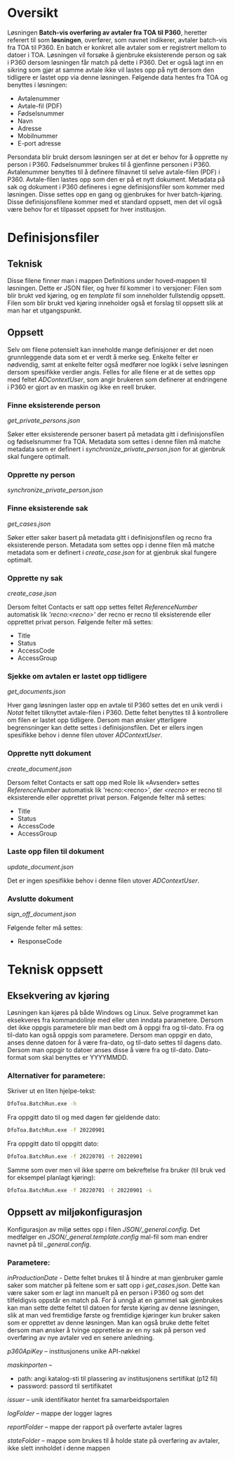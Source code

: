 # Oversikt
Løsningen **Batch-vis overføring av avtaler fra TOA til P360**, heretter referert til som **løsningen**, overfører, som navnet indikerer, avtaler batch-vis fra TOA til P360. En batch er konkret alle avtaler som er registrert mellom to datoer i TOA. Løsningen vil forsøke å gjenbruke eksisterende person og sak i P360 dersom løsningen får match på dette i P360. Det er også lagt inn en sikring som gjør at samme avtale ikke vil lastes opp på nytt dersom den tidligere er lastet opp via denne løsningen.
Følgende data hentes fra TOA og benyttes i løsningen:
-	Avtalenummer
-	Avtale-fil (PDF)
-	Fødselsnummer
-	Navn
-	Adresse
-	Mobilnummer
-	E-port adresse

Persondata blir brukt dersom løsningen ser at det er behov for å opprette ny person i P360. Fødselsnummer brukes til å gjenfinne personen i P360.
Avtalenummer benyttes til å definere filnavnet til selve avtale-filen (PDF) i P360. Avtale-filen lastes opp som den er på et nytt dokument.
Metadata på sak og dokument i P360 defineres i egne definisjonsfiler som kommer med løsningen. Disse settes opp en gang og gjenbrukes for hver batch-kjøring. Disse definisjonsfilene kommer med et standard oppsett, men det vil også være behov for et tilpasset oppsett for hver institusjon.

# Definisjonsfiler
## Teknisk
Disse filene finner man i mappen Definitions under hoved-mappen til løsningen. Dette er JSON filer, og hver fil kommer i to versjoner: Filen som blir brukt ved kjøring, og en _template_ fil som inneholder fullstendig oppsett. Filen som blir brukt ved kjøring inneholder også et forslag til oppsett slik at man har et utgangspunkt.

## Oppsett
Selv om filene potensielt kan inneholde mange definisjoner er det noen grunnleggende data som et er verdt å merke seg. Enkelte felter er nødvendig, samt at enkelte felter også medfører noe logikk i selve løsningen dersom spesifikke verdier angis.
Felles for alle filene er at de settes opp med feltet _ADContextUser_, som angir brukeren som definerer at endringene i P360 er gjort av en maskin og ikke en reell bruker.

### Finne eksisterende person
_get_private_persons.json_

Søker etter eksisterende personer basert på metadata gitt i definisjonsfilen og fødselsnummer fra TOA. Metadata som settes i denne filen må matche metadata som er definert i _synchronize_private_person.json_ for at gjenbruk skal fungere optimalt.

### Opprette ny person
_synchronize_private_person.json_

### Finne eksisterende sak
_get_cases.json_

Søker etter saker basert på metadata gitt i definisjonsfilen og recno fra eksisterende person. Metadata som settes opp i denne filen må matche metadata som er definert i _create_case.json_ for at gjenbruk skal fungere optimalt.

### Opprette ny sak
_create_case.json_

Dersom feltet Contacts er satt opp settes feltet _ReferenceNumber_ automatisk lik _'recno:\<recno\>'_ der recno er recno til eksisterende eller opprettet privat person.
Følgende felter må settes:
- Title
- Status
- AccessCode
- AccessGroup

### Sjekke om avtalen er lastet opp tidligere
_get_documents.json_
  
Hver gang løsningen laster opp en avtale til P360 settes det en unik verdi i _Notat_ feltet tilknyttet avtale-filen i P360. Dette feltet benyttes til å kontrollere om filen er lastet opp tidligere. Dersom man ønsker ytterligere begrensninger kan dette settes i definisjonsfilen. Det er ellers ingen spesifikke behov i denne filen utover _ADContextUser_.

### Opprette nytt dokument
_create_document.json_

Dersom feltet Contacts er satt opp med Role lik «Avsender» settes _ReferenceNumber_ automatisk lik 'recno:\<recno\>', der _\<recno\>_ er recno til eksisterende eller opprettet privat person.
Følgende felter må settes:
- Title
- Status
- AccessCode
- AccessGroup

### Laste opp filen til dokument
_update_document.json_

Det er ingen spesifikke behov i denne filen utover _ADContextUser_.

### Avslutte dokument
_sign_off_document.json_

Følgende felter må settes:
- ResponseCode

# Teknisk oppsett
## Eksekvering av kjøring
Løsningen kan kjøres på både Windows og Linux. Selve programmet kan eksekveres fra kommandolinje med eller uten inndata parametere. Dersom det ikke oppgis parametere blir man bedt om å oppgi fra og til-dato. Fra og til-dato kan også oppgis som parametere. Dersom man oppgir en dato, anses denne datoen for å være fra-dato, og til-dato settes til dagens dato. Dersom man oppgir to datoer anses disse å være fra og til-dato. Dato-format som skal benyttes er YYYYMMDD.
### Alternativer for parametere:
Skriver ut en liten hjelpe-tekst:

``` sh
DfoToa.BatchRun.exe -h
```

Fra oppgitt dato til og med dagen før gjeldende dato:
``` sh
DfoToa.BatchRun.exe -f 20220901
```

Fra oppgitt dato til oppgitt dato:
``` sh
DfoToa.BatchRun.exe -f 20220701 -t 20220901
```

Samme som over men vil ikke spørre om bekreftelse fra bruker (til bruk ved for eksempel planlagt kjøring):
``` sh
DfoToa.BatchRun.exe -f 20220701 -t 20220901 -s
```

## Oppsett av miljøkonfigurasjon
Konfigurasjon av miljø settes opp i filen _JSON/\_general.config_. Det medfølger en _JSON/\_general.template.config_ mal-fil som man endrer navnet på til _\_general.config_.

### Parametere:
_inProductionDate_ - Dette feltet brukes til å hindre at man gjenbruker gamle saker som matcher på feltene som er satt opp i _get_cases.json_. Dette kan være saker som er lagt inn manuelt på en person i P360 og som det tilfeldigvis oppstår en match på. For å unngå at en gammel sak gjenbrukes kan man sette dette feltet til datoen for første kjøring av denne løsningen, slik at man ved fremtidige første og fremtidige kjøringer kun bruker saken som er opprettet av denne løsningen. Man kan også bruke dette feltet dersom man ønsker å tvinge opprettelse av en ny sak på person ved overføring av nye avtaler ved en senere anledning.

_p360ApiKey_ – institusjonens unike API-nøkkel

_maskinporten_ –
- path: angi katalog-sti til plassering av institusjonens sertifikat (p12 fil)
- password: passord til sertifikatet

_issuer_ – unik identifikator hentet fra samarbeidsportalen

_logFolder_ – mappe der logger lagres

_reportFolder_ – mappe der rapport på overførte avtaler lagres

_stateFolder_ – mappe som brukes til å holde state på overføring av avtaler, ikke slett innholdet i denne mappen

